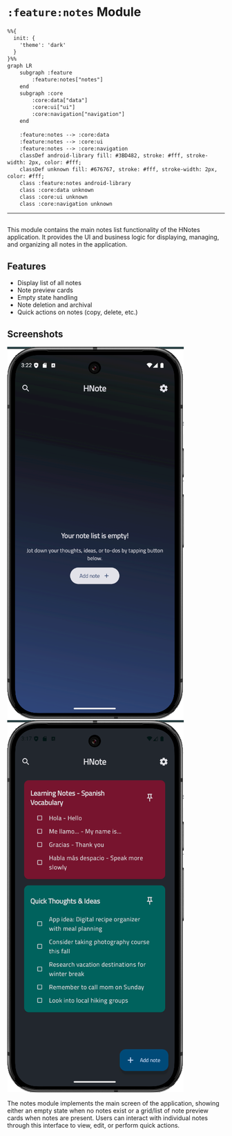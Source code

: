 # `:feature:notes` Module

```mermaid
%%{
  init: {
    'theme': 'dark'
  }
}%%
graph LR
    subgraph :feature
        :feature:notes["notes"]
    end
    subgraph :core
        :core:data["data"]
        :core:ui["ui"]
        :core:navigation["navigation"]
    end

    :feature:notes --> :core:data
    :feature:notes --> :core:ui
    :feature:notes --> :core:navigation
    classDef android-library fill: #3BD482, stroke: #fff, stroke-width: 2px, color: #fff;
    classDef unknown fill: #676767, stroke: #fff, stroke-width: 2px, color: #fff;
    class :feature:notes android-library
    class :core:data unknown
    class :core:ui unknown
    class :core:navigation unknown

```

---

##   

This module contains the main notes list functionality of the HNotes application. It provides the UI
and business logic for displaying, managing, and organizing all notes in the application.

## Features

- Display list of all notes
- Note preview cards
- Empty state handling
- Note deletion and archival
- Quick actions on notes (copy, delete, etc.)

## Screenshots

![Empty State](../../assets/screenshots/Empty%20Screen.png)
![Home Screen with Notes](../../assets/screenshots/Home%20Screen.png)

The notes module implements the main screen of the application, showing either an empty state when
no notes exist or a grid/list of note preview cards when notes are present. Users can interact with
individual notes through this interface to view, edit, or perform quick actions.
